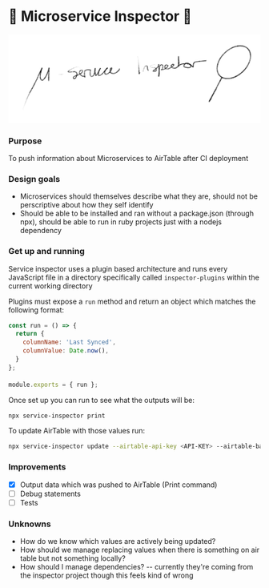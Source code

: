 # 🔎 Microservice Inspector 🔎

<p align="center">
  <a href="https://yarnpkg.com/">
    <img alt="Yarn" src="https://raw.githubusercontent.com/Compulsed/service-inspector/master/inspector.png?raw=true" width="546">
  </a>
</p>

### Purpose
To push information about Microservices to AirTable after CI deployment

### Design goals
- Microservices should themselves describe what they are, should not be perscriptive about how they self identify
- Should be able to be installed and ran without a package.json (through npx), should be able to run in ruby projects just with a nodejs dependency

### Get up and running

Service inspector uses a plugin based architecture and runs every JavaScript file in a directory specifically called `inspector-plugins` within the current working directory

Plugins must expose a `run` method and return an object which matches the following format:

```js
const run = () => {
  return {
    columnName: 'Last Synced',
    columnValue: Date.now(),
  }
};

module.exports = { run };
```

Once set up you can run to see what the outputs will be:
```sh
npx service-inspector print
```

To update AirTable with those values run:
```sh
npx service-inspector update --airtable-api-key <API-KEY> --airtable-base-id appnEws1PUhekz5jh  --airtable-table-name Microservices --airtable-row-id recTrwiBViF1PS6vm
```


### Improvements
- [x] Output data which was pushed to AirTable (Print command)
- [ ] Debug statements
- [ ] Tests

### Unknowns
- How do we know which values are actively being updated?
- How should we manage replacing values when there is something on air table but not something locally?
- How should I manage dependencies? -- currently they're coming from the inspector project though this feels kind of wrong